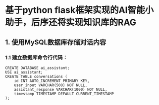 # 基于python flask框架实现的AI智能小助手，后序还将实现知识库的RAG
## 1. 使用MySQL数据库存储对话内容

### 1.1 建立数据库命令行代码：
```
CREATE DATABASE ai_assistant;
USE ai_assistant;
CREATE TABLE conversations (
    id INT AUTO_INCREMENT PRIMARY KEY,
    user_input VARCHAR(500) NOT NULL,
    assistant_response VARCHAR(1000) NOT NULL,
    timestamp TIMESTAMP DEFAULT CURRENT_TIMESTAMP
);
```
